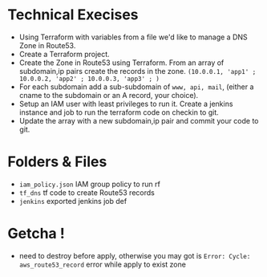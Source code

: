 # Technical Execises

- Using Terraform with variables from a file we'd like to manage a DNS Zone in Route53.
- Create a Terraform project.
- Create the Zone in Route53 using Terraform.
From an array of subdomain,ip pairs create the records in the zone. ``(10.0.0.1, 'app1' ; 10.0.0.2, 'app2' ; 10.0.0.3, 'app3' ; )``
- For each subdomain add a sub-subdomain of ``www, api, mail``, (either a cname to the subdomain or an A record, your choice).
- Setup an IAM user with least privileges to run it.
Create a jenkins instance and job to run the terraform code on checkin to git.
- Update the array with a new subdomain,ip pair and commit your code to git.


# Folders & Files
- ``iam_policy.json``  IAM group policy to run rf
- ``tf_dns``  tf code to create Route53 records
- ``jenkins`` exported jenkins job def

# Getcha !
- need to destroy before apply, otherwise you may got is ``Error: Cycle: aws_route53_record`` error while apply to exist zone
